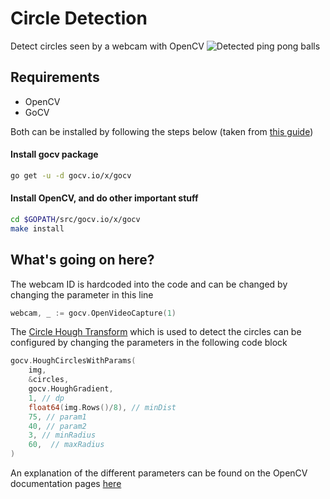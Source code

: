 # Circle Detection
Detect circles seen by a webcam with OpenCV
![Detected ping pong balls](https://i.imgur.com/A9CQpPj.png)
## Requirements
* OpenCV
* GoCV

Both can be installed by following the steps below (taken from [this guide](https://gocv.io/getting-started/linux/))

#### Install gocv package
```bash
go get -u -d gocv.io/x/gocv
```

#### Install OpenCV, and do other important stuff
```bash
cd $GOPATH/src/gocv.io/x/gocv
make install
```

## What's going on here?
The webcam ID is hardcoded into the code and can be changed by changing the parameter in this line
```go
webcam, _ := gocv.OpenVideoCapture(1)
```

The [Circle Hough Transform](https://en.wikipedia.org/wiki/Circle_Hough_Transform) which is used to detect the circles
can be configured by changing the parameters in the following code block
```go
gocv.HoughCirclesWithParams(
    img,
    &circles,
    gocv.HoughGradient,
    1, // dp
    float64(img.Rows()/8), // minDist
    75, // param1
    40, // param2
    3, // minRadius
    60,  // maxRadius
)
```
An explanation of the different parameters can be found on the OpenCV documentation pages
[here](https://docs.opencv.org/master/dd/d1a/group__imgproc__feature.html#ga47849c3be0d0406ad3ca45db65a25d2d)  
